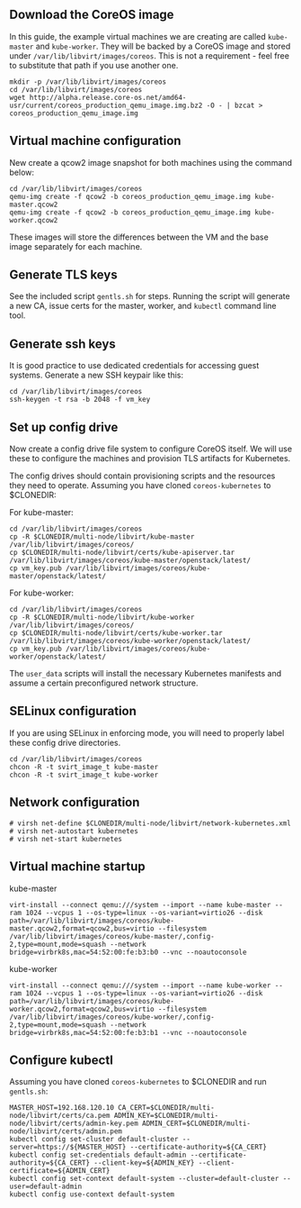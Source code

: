 ## Download the CoreOS image

In this guide, the example virtual machines we are creating are called
`kube-master` and `kube-worker`. They will be backed by a CoreOS image and
stored under `/var/lib/libvirt/images/coreos`. This is not a requirement - feel
free to substitute that path if you use another one.

```
mkdir -p /var/lib/libvirt/images/coreos
cd /var/lib/libvirt/images/coreos
wget http://alpha.release.core-os.net/amd64-usr/current/coreos_production_qemu_image.img.bz2 -O - | bzcat > coreos_production_qemu_image.img
```

## Virtual machine configuration

New create a qcow2 image snapshot for both machines using the command below:
```
cd /var/lib/libvirt/images/coreos
qemu-img create -f qcow2 -b coreos_production_qemu_image.img kube-master.qcow2
qemu-img create -f qcow2 -b coreos_production_qemu_image.img kube-worker.qcow2
```
These images will store the differences between the VM and the base image
separately for each machine.

## Generate TLS keys

See the included script `gentls.sh` for steps. Running the script will generate
a new CA, issue certs for the master, worker, and `kubectl` command line tool.

## Generate ssh keys

It is good practice to use dedicated credentials for accessing guest systems.
Generate a new SSH keypair like this:
```
cd /var/lib/libvirt/images/coreos
ssh-keygen -t rsa -b 2048 -f vm_key
```

## Set up config drive

Now create a config drive file system to configure CoreOS itself. We will use
these to configure the machines and provision TLS artifacts for Kubernetes.

The config drives should contain provisioning scripts and the resources they
need to operate. Assuming you have cloned `coreos-kubernetes` to $CLONEDIR:

For kube-master:
```
cd /var/lib/libvirt/images/coreos
cp -R $CLONEDIR/multi-node/libvirt/kube-master /var/lib/libvirt/images/coreos/
cp $CLONEDIR/multi-node/libvirt/certs/kube-apiserver.tar /var/lib/libvirt/images/coreos/kube-master/openstack/latest/
cp vm_key.pub /var/lib/libvirt/images/coreos/kube-master/openstack/latest/

```

For kube-worker:
```
cd /var/lib/libvirt/images/coreos
cp -R $CLONEDIR/multi-node/libvirt/kube-worker /var/lib/libvirt/images/coreos/
cp $CLONEDIR/multi-node/libvirt/certs/kube-worker.tar /var/lib/libvirt/images/coreos/kube-worker/openstack/latest/
cp vm_key.pub /var/lib/libvirt/images/coreos/kube-worker/openstack/latest/
```

The `user_data` scripts will install the necessary Kubernetes manifests and
assume a certain preconfigured network structure.

## SELinux configuration

If you are using SELinux in enforcing mode, you will need to properly label
these config drive directories.

```
cd /var/lib/libvirt/images/coreos
chcon -R -t svirt_image_t kube-master
chcon -R -t svirt_image_t kube-worker
```

## Network configuration

```
# virsh net-define $CLONEDIR/multi-node/libvirt/network-kubernetes.xml
# virsh net-autostart kubernetes
# virsh net-start kubernetes
```

## Virtual machine startup

kube-master
```
virt-install --connect qemu:///system --import --name kube-master --ram 1024 --vcpus 1 --os-type=linux --os-variant=virtio26 --disk path=/var/lib/libvirt/images/coreos/kube-master.qcow2,format=qcow2,bus=virtio --filesystem /var/lib/libvirt/images/coreos/kube-master/,config-2,type=mount,mode=squash --network bridge=virbrk8s,mac=54:52:00:fe:b3:b0 --vnc --noautoconsole
```

kube-worker
```
virt-install --connect qemu:///system --import --name kube-worker --ram 1024 --vcpus 1 --os-type=linux --os-variant=virtio26 --disk path=/var/lib/libvirt/images/coreos/kube-worker.qcow2,format=qcow2,bus=virtio --filesystem /var/lib/libvirt/images/coreos/kube-worker/,config-2,type=mount,mode=squash --network bridge=virbrk8s,mac=54:52:00:fe:b3:b1 --vnc --noautoconsole
```

## Configure kubectl
Assuming you have cloned `coreos-kubernetes` to $CLONEDIR and run `gentls.sh`:
```
MASTER_HOST=192.168.120.10 CA_CERT=$CLONEDIR/multi-node/libvirt/certs/ca.pem ADMIN_KEY=$CLONEDIR/multi-node/libvirt/certs/admin-key.pem ADMIN_CERT=$CLONEDIR/multi-node/libvirt/certs/admin.pem
kubectl config set-cluster default-cluster --server=https://${MASTER_HOST} --certificate-authority=${CA_CERT}
kubectl config set-credentials default-admin --certificate-authority=${CA_CERT} --client-key=${ADMIN_KEY} --client-certificate=${ADMIN_CERT}
kubectl config set-context default-system --cluster=default-cluster --user=default-admin
kubectl config use-context default-system
```
